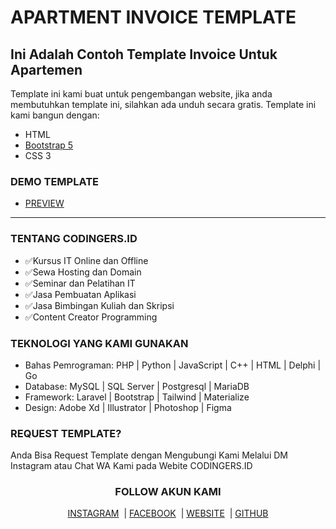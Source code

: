 <h1>APARTMENT INVOICE TEMPLATE</h1>
<h2>Ini Adalah Contoh Template Invoice Untuk Apartemen</h2>
<p>Template ini kami buat untuk pengembangan website, jika anda membutuhkan template ini, silahkan ada unduh secara gratis. Template ini kami bangun dengan:
<ul>
    <li>HTML</li>
    <li><a href="https://getbootstrap.com/docs/5.0/getting-started/introduction/index.html" target="_blank">Bootstrap 5</a></li>
    <li>CSS 3</li>
</ul>
</p>

<h3>DEMO TEMPLATE</h3>
<ul>
    <li><a href="https://codingersid.github.io/apartment-invoice.github.io/" target="_blank">PREVIEW</a></li>
</ul>

<hr>

<h3>TENTANG CODINGERS.ID</h3>
<ul>
    <li>✅Kursus IT Online dan Offline</li>
    <li>✅Sewa Hosting dan Domain</li>
    <li>✅Seminar dan Pelatihan IT</li>
    <li>✅Jasa Pembuatan Aplikasi</li>
    <li>✅Jasa Bimbingan Kuliah dan Skripsi</li>
    <li>✅Content Creator Programming</li>
</ul>

<h3>TEKNOLOGI YANG KAMI GUNAKAN</h3>
<ul>
    <li>Bahas Pemrograman: PHP | Python | JavaScript | C++ | HTML | Delphi | Go</li>
    <li>Database: MySQL | SQL Server | Postgresql | MariaDB</li>
    <li>Framework: Laravel | Bootstrap | Tailwind | Materialize</li>
    <li>Design: Adobe Xd | Illustrator | Photoshop | Figma</li>
</ul>

<h3>REQUEST TEMPLATE?</h3>
<p>Anda Bisa Request Template dengan Mengubungi Kami Melalui DM Instagram atau Chat WA Kami pada Webite CODINGERS.ID</p>

<h3 align="center">FOLLOW AKUN KAMI</h3>
<p align="center">
<a href="https://www.instagram.com/codingers.id/" target="_blank" rel="noopener noreferrer">INSTAGRAM</a>
&nbsp;|&nbsp;<a href="https://www.facebook.com/codingers.id" target="_blank" rel="noopener noreferrer">FACEBOOK</a>
&nbsp;|&nbsp;<a href="https://codingers.id/" target="_blank" rel="noopener noreferrer">WEBSITE</a>
&nbsp;|&nbsp;<a href="https://github.com/codingersid/" target="_blank" rel="noopener noreferrer">GITHUB</a>
</p>
